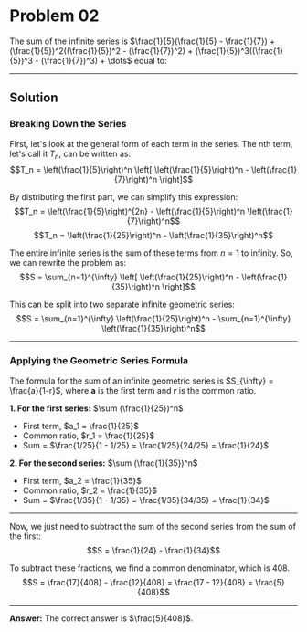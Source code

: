 # Problem 02

The sum of the infinite series is $\frac{1}{5}(\frac{1}{5} - \frac{1}{7}) + (\frac{1}{5})^2((\frac{1}{5})^2 - (\frac{1}{7})^2) + (\frac{1}{5})^3((\frac{1}{5})^3 - (\frac{1}{7})^3) + \dots$ equal to:

---

## Solution

### Breaking Down the Series

First, let's look at the general form of each term in the series. The nth term, let's call it $T_n$, can be written as:
$$T_n = \left(\frac{1}{5}\right)^n \left[ \left(\frac{1}{5}\right)^n - \left(\frac{1}{7}\right)^n \right]$$

By distributing the first part, we can simplify this expression:
$$T_n = \left(\frac{1}{5}\right)^{2n} - \left(\frac{1}{5}\right)^n \left(\frac{1}{7}\right)^n$$
$$T_n = \left(\frac{1}{25}\right)^n - \left(\frac{1}{35}\right)^n$$

The entire infinite series is the sum of these terms from $n=1$ to infinity. So, we can rewrite the problem as:
$$S = \sum_{n=1}^{\infty} \left[ \left(\frac{1}{25}\right)^n - \left(\frac{1}{35}\right)^n \right]$$

This can be split into two separate infinite geometric series:
$$S = \sum_{n=1}^{\infty} \left(\frac{1}{25}\right)^n - \sum_{n=1}^{\infty} \left(\frac{1}{35}\right)^n$$

---

### Applying the Geometric Series Formula

The formula for the sum of an infinite geometric series is $S_{\infty} = \frac{a}{1-r}$, where **a** is the first term and **r** is the common ratio.

**1. For the first series:** $\sum (\frac{1}{25})^n$

- First term, $a_1 = \frac{1}{25}$
- Common ratio, $r_1 = \frac{1}{25}$
- Sum = $\frac{1/25}{1 - 1/25} = \frac{1/25}{24/25} = \frac{1}{24}$

**2. For the second series:** $\sum (\frac{1}{35})^n$

- First term, $a_2 = \frac{1}{35}$
- Common ratio, $r_2 = \frac{1}{35}$
- Sum = $\frac{1/35}{1 - 1/35} = \frac{1/35}{34/35} = \frac{1}{34}$

---

Now, we just need to subtract the sum of the second series from the sum of the first:
$$S = \frac{1}{24} - \frac{1}{34}$$

To subtract these fractions, we find a common denominator, which is 408.
$$S = \frac{17}{408} - \frac{12}{408} = \frac{17 - 12}{408} = \frac{5}{408}$$

---

**Answer:** The correct answer is $\frac{5}{408}$.
